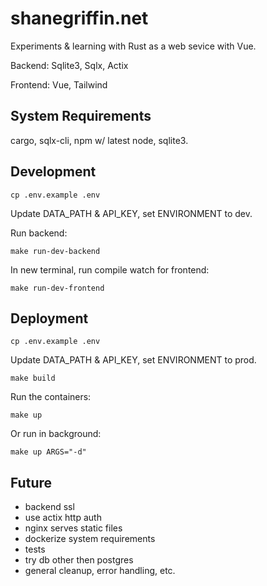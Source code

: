 # shanegriffin.net

Experiments & learning with Rust as a web sevice with Vue.

Backend: Sqlite3, Sqlx, Actix

Frontend: Vue, Tailwind

## System Requirements

cargo, sqlx-cli, npm w/ latest node, sqlite3.

## Development

```cp .env.example .env```

Update DATA_PATH & API_KEY, set ENVIRONMENT to dev.

Run backend:

```make run-dev-backend```

In new terminal, run compile watch for frontend:

```make run-dev-frontend```

## Deployment 

```cp .env.example .env```

Update DATA_PATH & API_KEY, set ENVIRONMENT to prod.

```make build```

Run the containers:

```make up```

Or run in background:

```make up ARGS="-d"```

## Future

* backend ssl
* use actix http auth
* nginx serves static files
* dockerize system requirements
* tests
* try db other then postgres
* general cleanup, error handling, etc.
